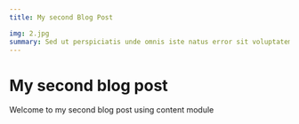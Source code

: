 ```yaml
---
title: My second Blog Post

img: 2.jpg
summary: Sed ut perspiciatis unde omnis iste natus error sit voluptatem accusantium doloremque laudantium, totam rem aperiam, eaque ipsa quae ab illo inventore veritatis et quasi architecto beatae.
---
```


# My second blog post

Welcome to my second blog post using content module
